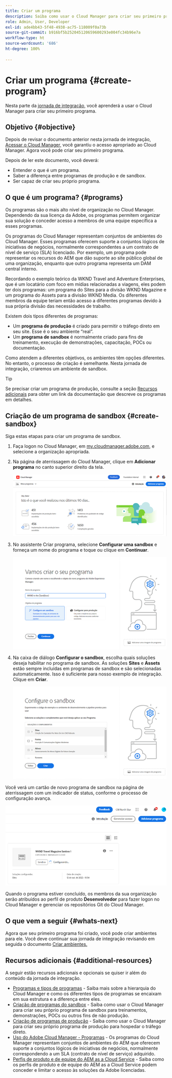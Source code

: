 ```yaml
---
title: Criar um programa
description: Saiba como usar o Cloud Manager para criar seu primeiro programa.
role: Admin, User, Developer
exl-id: ade4bb43-5f48-4938-ac75-118009f0a73b
source-git-commit: b916bf5b252045120659600293e004fc34b96e7a
workflow-type: ht
source-wordcount: '686'
ht-degree: 100%

---
```


# Criar um programa {#create-program}

Nesta parte da [jornada de integração,](overview.md) você aprenderá a usar o Cloud Manager para criar seu primeiro programa.

## Objetivo {#objective}

Depois de revisar o documento anterior nesta jornada de integração, [Acessar o Cloud Manager,](cloud-manager.md) você garantiu o acesso apropriado ao Cloud Manager. Agora você pode criar seu primeiro programa.

Depois de ler este documento, você deverá:

* Entender o que é um programa.
* Saber a diferença entre programas de produção e de sandbox.
* Ser capaz de criar seu próprio programa.

## O que é um programa? {#programs}

Os programas são o mais alto nível de organização no Cloud Manager. Dependendo da sua licença da Adobe, os programas permitem organizar sua solução e conceder acesso a membros de uma equipe específica a esses programas.

Os programas do Cloud Manager representam conjuntos de ambientes do Cloud Manager. Esses programas oferecem suporte a conjuntos lógicos de iniciativas de negócios, normalmente correspondentes a um contrato de nível de serviço (SLA) licenciado. Por exemplo, um programa pode representar os recursos do AEM que dão suporte ao site público global de uma organização, enquanto que outro programa representa um DAM central interno.

Recordando o exemplo teórico da WKND Travel and Adventure Enterprises, que é um locatário com foco em mídias relacionadas a viagens, eles podem ter dois programas: um programa do Sites para a divisão WKND Magazine e um programa do Assets para a divisão WKND Media. Os diferentes membros da equipe teriam então acesso a diferentes programas devido à sua própria divisão das necessidades de trabalho.

Existem dois tipos diferentes de programas:

* Um **programa de produção** é criado para permitir o tráfego direto em seu site. Esse é o seu ambiente “real”.
* Um **programa de sandbox** é normalmente criado para fins de treinamento, execução de demonstrações, capacitação, POCs ou documentação.

Como atendem a diferentes objetivos, os ambientes têm opções diferentes. No entanto, o processo de criação é semelhante. Nesta jornada de integração, criaremos um ambiente de sandbox.

>[!TIP]
>
>Se precisar criar um programa de produção, consulte a seção [Recursos adicionais](#additional-resources) para obter um link da documentação que descreve os programas em detalhes.

## Criação de um programa de sandbox {#create-sandbox}

Siga estas etapas para criar um programa de sandbox.

1. Faça logon no Cloud Manager, em [my.cloudmanager.adobe.com](https://my.cloudmanager.adobe.com/), e selecione a organização apropriada.

1. Na página de aterrissagem do Cloud Manager, clique em **Adicionar programa** no canto superior direito da tela.

   ![Página de aterrissagem do Cloud Manager](/help/implementing/cloud-manager/getting-access-to-aem-in-cloud/assets/cloud-manager-my-programs.png)

1. No assistente Criar programa, selecione **Configurar uma sandbox** e forneça um nome do programa e toque ou clique em **Continuar**.

   ![Criação de tipo de programa](/help/implementing/cloud-manager/getting-access-to-aem-in-cloud/assets/create-sandbox.png)

1. Na caixa de diálogo **Configurar o sandbox**, escolha quais soluções deseja habilitar no programa de sandbox. As soluções **Sites** e **Assets** estão sempre incluídas em programas de sandbox e são selecionadas automaticamente. Isso é suficiente para nosso exemplo de integração. Clique em **Criar**.

   ![Seleção da solução](assets/set-up-sandbox-onboarding.png)

Você verá um cartão de novo programa de sandbox na página de aterrissagem com um indicador de status, conforme o processo de configuração avança.

![Criação de sandbox a partir da página de visão geral](/help/implementing/cloud-manager/getting-access-to-aem-in-cloud/assets/program-create-setupdemo2.png)

Quando o programa estiver concluído, os membros da sua organização serão atribuídos ao perfil de produto **Desenvolvedor** para fazer logon no Cloud Manager e gerenciar os repositórios Git do Cloud Manager.

## O que vem a seguir {#whats-next}

Agora que seu primeiro programa foi criado, você pode criar ambientes para ele. Você deve continuar sua jornada de integração revisando em seguida o documento [Criar ambientes.](create-environments.md)

## Recursos adicionais {#additional-resources}

A seguir estão recursos adicionais e opcionais se quiser ir além do conteúdo da jornada de integração.

* [Programas e tipos de programas](/help/implementing/cloud-manager/getting-access-to-aem-in-cloud/program-types.md) - Saiba mais sobre a hierarquia do Cloud Manager e como os diferentes tipos de programas se encaixam em sua estrutura e a diferença entre eles.
* [Criação de programas do sandbox](/help/implementing/cloud-manager/getting-access-to-aem-in-cloud/creating-sandbox-programs.md) - Saiba como usar o Cloud Manager para criar seu próprio programa de sandbox para treinamentos, demonstrações, POCs ou outros fins de não produção.
* [Criação de programas de produção](/help/implementing/cloud-manager/getting-access-to-aem-in-cloud/creating-production-programs.md) - Saiba como usar o Cloud Manager para criar seu próprio programa de produção para hospedar o tráfego direto.
* [Uso do Adobe Cloud Manager - Programas](https://experienceleague.adobe.com/docs/experience-manager-learn/cloud-service/cloud-manager/programs.html?lang=pt-BR) - Os programas do Cloud Manager representam conjuntos de ambientes do AEM que oferecem suporte a conjuntos lógicos de iniciativas de negócios, normalmente correspondendo a um SLA (contrato de nível de serviço) adquirido.
* [Perfis de produto e de equipe do AEM as a Cloud Service](/help/onboarding/aem-cs-team-product-profiles.md) - Saiba como os perfis de produto e de equipe do AEM as a Cloud Service podem conceder e limitar o acesso às soluções da Adobe licenciadas.
